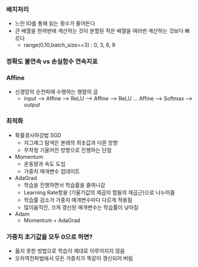 ### 배치처리
- 느린 IO를 통해 읽는 횟수가 줄어든다  
- 큰 배열을 한꺼번에 계산하는 것이 분할된 작은 배열을 여러번 계산하는 것보다 빠르다   
  - range(0,10,batch_size==3) : 0, 3, 6, 9  
### 정확도 불연속 vs 손실함수 연속지표  
### Affine  
- 신경망의 순전파때 수행하는 행렬의 곱  
  - input --> Affine --> ReLU --> Affine --> ReLU  ...  Affine --> Softmax --> output  
### 최적화
- 확률경사하강법 SGD  
  - 지그재그 탐색은 본래의 최솟값과 다른 방향  
  - 무작정 기울어진 방향으로 진행하는 단점
- Momentum  
  - 운동량과 속도 도입  
  - 가중치 매개변수 업데이트  
- AdaGrad  
  - 학습을 진행하면서 학습률을 줄여나감  
  - Learning Rate항을 (기울기값의 제곱의 합들의 제곱근)으로 나누어줌  
  - 학습률 감소가 가중치 매개변수마다 다르게 적용됨  
  - 많이움직인, 크게 갱신된 매개변수는 학습률이 낮아짐  
- Adam  
  - Momentum + AdaGrad  
### 가중치 초기값을 모두 0으로 하면?
- 옳지 못한 방법으로 학습이 제대로 이루어지지 않음   
- 오차역전파법에서 모든 가중치가 똑같이 갱신되어 버림  

